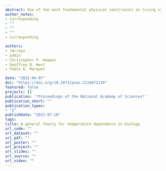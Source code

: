 ```yaml
---
abstract: One of the most fundamental physical constraints on living systems is temperature. Despite its importance, a simple, mechanistic, and general theory that fully predicts the response to temperature across all scales has not yet been derived. Here we develop such a theory based on the fundamental chemical kinetics and statistical physics governing the biochemical reactions that support life. Our mathematical framework includes an explanation for why temperature response curves have a maximum or minimum value and the derivation of a single universal curve onto which data for the temperature dependence of diverse biological quantities covering all levels of organization, collapse. The theory has multiple potential applications including predicting responses to global warming, yields of industrial processes, and epidemic outbreaks. At present, there is no simple, first principles–based, and general model for quantitatively describing the full range of observed biological temperature responses. Here we derive a general theory for temperature dependence in biology based on Eyring–Evans–Polanyi’s theory for chemical reaction rates. Assuming only that the conformational entropy of molecules changes with temperature, we derive a theory for the temperature dependence of enzyme reaction rates which takes the form of an exponential function modified by a power law and that describes the characteristic asymmetric curved temperature response. Based on a few additional principles, our model can be used to predict the temperature response above the enzyme level, thus spanning quantum to classical scales. Our theory provides an analytical description for the shape of temperature response curves and demonstrates its generality by showing the convergence of all temperature dependence responses onto universal relationships—a universal data collapse—under appropriate normalization and by identifying a general optimal temperature, around 25 ∘C, characterizing all temperature response curves. The model provides a good fit to empirical data for a wide variety of biological rates, times, and steady-state quantities, from molecular to ecological scales and across multiple taxonomic groups (from viruses to mammals). This theory provides a simple framework to understand and predict the impact of temperature on biological quantities based on the first principles of thermodynamics, bridging quantum to classical scales.
author_notes:
- Corresponding
- ""
- ""
- ""
- Corresponding

authors:
- JArroyo
- admin
- Christopher P. Kempes
- Geoffrey B. West
- Pablo A. Marquet

date: "2022-04-07"
doi: "https://doi.org/10.1073/pnas.2119872119"
featured: false
projects: []
publication: '*Proceedings of the National Academy of Sciences*'
publication_short: ""
publication_types:
- "2"
publishDate: "2022-07-18"
tags:
title: A general theory for temperature dependence in biology
url_code: ""
url_dataset: ""
url_pdf: ""
url_poster: ""
url_project: ""
url_slides: ""
url_source: ""
url_video: ""
---
```


